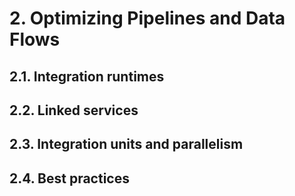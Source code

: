 # 2. Optimizing Pipelines and Data Flows

## 2.1. Integration runtimes

## 2.2. Linked services

## 2.3. Integration units and parallelism

## 2.4. Best practices